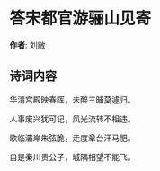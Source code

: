 # 答宋都官游骊山见寄

**作者**: 刘敞

## 诗词内容

华清宫殿映春晖，未醉三晡莫遽归。

人事废兴犹可记，风光流转不相违。

歌临灞岸朱弦脆，走度章台汗马肥。

自是秦川贵公子，城隅相望不能飞。

